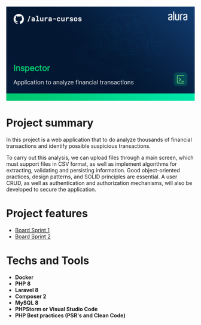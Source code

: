 ![Template](inspector.png)

# Project summary

In this project is a web application that to do analyze thousands of financial transactions and identify possible suspicious transactions.

To carry out this analysis, we can upload files through a main screen, which must support files in CSV format, as well as implement algorithms for extracting, validating and persisting information. Good object-oriented practices, design patterns, and SOLID principles are essential. A user CRUD, as well as authentication and authorization mechanisms, will also be developed to secure the application.

# Project features

- [Board Sprint 1](https://trello.com/b/mXvtOwSt/challenge-upload-semana-1)
- [Board Sprint 2](https://trello.com/b/ImfztSDH/challenge-upload-semana-2)

# Techs and Tools

- **Docker**
- **PHP 8**
- **Laravel 8**
- **Composer 2**
- **MySQL 8**
- **PHPStorm or Visual Studio Code**
- **PHP Best practices (PSR's and Clean Code)**
